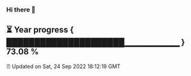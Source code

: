 ### Hi there 👋
⏳ Year progress { █████████████████████▁▁▁▁▁▁▁▁▁ } 73.08 %
---
⏰ Updated on Sat, 24 Sep 2022 18:12:19 GMT

